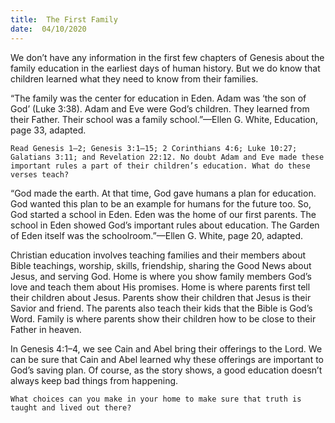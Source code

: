 ```yaml
---
title:  The First Family 
date:  04/10/2020
---
```


We don’t have any information in the first few chapters of Genesis about the family education in the earliest days of human history. But we do know that children learned what they need to know from their families.

“The family was the center for education in Eden. Adam was ‘the son of God’ (Luke 3:38). Adam and Eve were God’s children. They learned from their Father. Their school was a family school.”—Ellen G. White, Education, page 33, adapted.

`Read Genesis 1–2; Genesis 3:1–15; 2 Corinthians 4:6; Luke 10:27; Galatians 3:11; and Revelation 22:12. No doubt Adam and Eve made these important rules a part of their children’s education. What do these verses teach?`

“God made the earth. At that time, God gave humans a plan for education. God wanted this plan to be an example for humans for the future too. So, God started a school in Eden. Eden was the home of our first parents. The school in Eden showed God’s important rules about education. The Garden of Eden itself was the schoolroom.”—Ellen G. White, page 20, adapted.

Christian education involves teaching families and their members about Bible teachings, worship, skills, friendship, sharing the Good News about Jesus, and serving God. Home is where you show family members God’s love and teach them about His promises. Home is where parents first tell their children about Jesus. Parents show their children that Jesus is their Savior and friend. The parents also teach their kids that the Bible is God’s Word. Family is where parents show their children how to be close to their Father in heaven.

In Genesis 4:1–4, we see Cain and Abel bring their offerings to the Lord. We can be sure that Cain and Abel learned why these offerings are important to God’s saving plan. Of course, as the story shows, a good education doesn’t always keep bad things from happening.

`What choices can you make in your home to make sure that truth is taught and lived out there?`